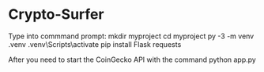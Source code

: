 # Crypto-Surfer

Type into commmand prompt:
mkdir myproject
cd myproject
py -3 -m venv .venv
.venv\Scripts\activate
pip install Flask requests

After you need to start the CoinGecko API with the command
python app.py
